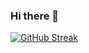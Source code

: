 ### Hi there 👋

[![GitHub Streak](https://streak-stats.demolab.com?user=reda-bouzad&theme=dark&hide_border=true&card_width=444)](https://git.io/streak-stats)

